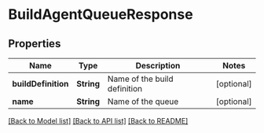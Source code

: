 # BuildAgentQueueResponse

## Properties
Name | Type | Description | Notes
------------ | ------------- | ------------- | -------------
**buildDefinition** | **String** | Name of the build definition | [optional] 
**name** | **String** | Name of the queue | [optional] 

[[Back to Model list]](../README.md#documentation-for-models) [[Back to API list]](../README.md#documentation-for-api-endpoints) [[Back to README]](../README.md)


